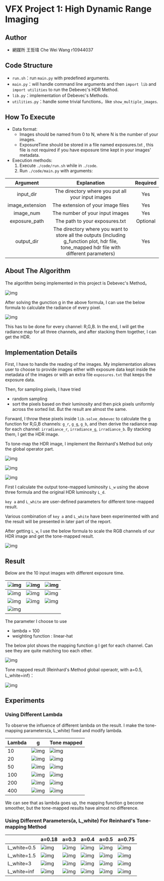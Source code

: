 # VFX Project 1: High Dynamic Range Imaging

## Author

- 網媒所 王哲瑋 Che Wei Wang r10944037


## Code Structure

- `run.sh`：run `main.py` with predefined arguments.
- `main.py`：will handle command line arguments and then `import lib` and `import utilities` to run the Debevec's HDR Method.
- `lib.py`：implementation of Debevec's Methods.
- `utilities.py`：handle some trivial functions，like `show_multiple_images`.


## How To Execute
- Data format:
	- Images should be named from 0 to N, where N is the number of your images.
	- ExposureTime should be stored in a file named exposures.txt , this file is not required if you have exposure time kept in your images' metadata.
- Execution methods:
	1. Execute `./code/run.sh` while in `./code`.
	2. Run `./code/main.py` with arguments:

|  Argument  |                         Explanation                          | Required |
| :--------: | :----------------------------------------------------------: | :------: |
| input_dir  |                 The directory where you put all your input images|   Yes    |
| image_extension | The extension of your image files | Yes |
| image_num | The number of your input images | Yes |
| exposure_path |            The path to your exposures.txt             | Optional |
| output_dir | The directory where you want to store all the outputs (including g_function plot, hdr file, tone_mapped hdr file with different parameters) |   Yes    |


## About The Algorithm

The algorithm being implemented in this project is Debevec's Method。

![img](https://github.com/wayne0419/NTUVFX/blob/main/proj1/readme_material/debevec.png?raw=true)

After solving the gunction g in the above formula, I can use the below formula to calculate the radiance of every pixel.

![img](https://github.com/wayne0419/NTUVFX/blob/main/proj1/readme_material/debevec2.png?raw=true)

This has to be done for every channel: R,G,B. In the end, I will get the radiance map for all three channels, and after stacking them together, I can get the HDR.

## Implementation Details

First, I have to handle the reading of the images. My implementation allows user to choose to provide images either with exposure data kept inside the metadata of the images or with an extra file `exposures.txt` that keeps the exposure data.

Then, for sampling pixels, I have tried
- random sampling
- sort the pixels based on their luminosity and then pick pixels uniformly across the sorted list.
But the result are almost the same.

Forward, I throw these pixels inside `lib.solve_debevec` to calculate the g function for R,G,B channels: `g_r`, `g_g`, `g_b`, and then derive the radiance map for each channel: `irradiance_r`, `irradiance_g`, `irradiance_b`. By stacking them, I get the HDR image.

To tone-map the HDR image, I implement the Reinhard's Method but only the global operator part. 

![img](https://github.com/wayne0419/NTUVFX/blob/main/proj1/readme_material/reinhard1.png?raw=true)

![img](https://github.com/wayne0419/NTUVFX/blob/main/proj1/readme_material/reinhard3.png?raw=true)

![img](https://github.com/wayne0419/NTUVFX/blob/main/proj1/readme_material/reinhard4.png?raw=true)

First I calculate the output tone-mapped luminosity `L_w` using the above three formula and the original HDR luminosity `L_d`.

`key a` and `L_white` are user-defined parameters for different tone-mapped result.

Various combination of `key a` and `L_white` have been experimented with and the result will be presented in later part of the report.

After getting `L_w`, I use the below formula to scale the RGB channels of our HDR image and get the tone-mapped result.

![img](https://github.com/wayne0419/NTUVFX/blob/main/proj1/readme_material/reinhard2.png?raw=true)

## Result

Below are the 10 input images with different exposure time.

| ![img](https://github.com/wayne0419/NTUVFX/blob/main/proj1/Images/night_street/0.jpg?raw=true) | ![img](https://github.com/wayne0419/NTUVFX/blob/main/proj1/Images/night_street/1.jpg?raw=true) | ![img](https://github.com/wayne0419/NTUVFX/blob/main/proj1/Images/night_street/2.jpg?raw=true) |
| ------------------------------------- | ------------------------------------- | ------------------------------------- |
| ![img](https://github.com/wayne0419/NTUVFX/blob/main/proj1/Images/night_street/3.jpg?raw=true) | ![img](https://github.com/wayne0419/NTUVFX/blob/main/proj1/Images/night_street/4.jpg?raw=true) | ![img](https://github.com/wayne0419/NTUVFX/blob/main/proj1/Images/night_street/5.jpg?raw=true) |
| ![img](https://github.com/wayne0419/NTUVFX/blob/main/proj1/Images/night_street/6.jpg?raw=true) | ![img](https://github.com/wayne0419/NTUVFX/blob/main/proj1/Images/night_street/7.jpg?raw=true) | ![img](https://github.com/wayne0419/NTUVFX/blob/main/proj1/Images/night_street/8.jpg?raw=true) |
| ![img](https://github.com/wayne0419/NTUVFX/blob/main/proj1/Images/night_street/9.jpg?raw=true) |

The parameter I choose to use 
- lambda = 100
- weighting function : linear-hat

The below plot shows the mapping function g I get for each channel. Can see they are quite matching too each other.

![img](https://github.com/wayne0419/NTUVFX/blob/main/proj1/Test_result/night_street_hdr/g_function_L100.png?raw=true)

Tone mapped result (Reinhard's Method global operaotr, with a=0.5, L_white=inf)：

![img](https://github.com/wayne0419/NTUVFX/blob/main/proj1/Test_result/night_street_hdr/tone_mapped_a0.5_whiteinf.png?raw=true)

## Experiments

###  Using Different Lambda

To observe the influence of different lambda on the result. I make the tone-mapping parameters(a, L_white) fixed and modify lambda.

| Lambda | g                                        | Tone mapped                            |
| ------ | ---------------------------------------- | -------------------------------------- |
| 10      | ![img](https://github.com/wayne0419/NTUVFX/blob/main/proj1/Test_result/night_street_hdr/g_function_L10.png?raw=true)  | ![img](https://github.com/wayne0419/NTUVFX/blob/main/proj1/readme_material/tone_mapped_L10.png?raw=true)  |
| 20      | ![img](https://github.com/wayne0419/NTUVFX/blob/main/proj1/Test_result/night_street_hdr/g_function_L20.png?raw=true)  | ![img](https://github.com/wayne0419/NTUVFX/blob/main/proj1/readme_material/tone_mapped_L20.png?raw=true)  |
| 50      | ![img](https://github.com/wayne0419/NTUVFX/blob/main/proj1/Test_result/night_street_hdr/g_function_L50.png?raw=true)  | ![img](https://github.com/wayne0419/NTUVFX/blob/main/proj1/readme_material/tone_mapped_L50.png?raw=true)  |
| 100     | ![img](https://github.com/wayne0419/NTUVFX/blob/main/proj1/Test_result/night_street_hdr/g_function_L100.png?raw=true) | ![img](https://github.com/wayne0419/NTUVFX/blob/main/proj1/readme_material/tone_mapped_L100.png?raw=true) |
| 200     | ![img](https://github.com/wayne0419/NTUVFX/blob/main/proj1/Test_result/night_street_hdr/g_function_L200.png?raw=true) | ![img](https://github.com/wayne0419/NTUVFX/blob/main/proj1/readme_material/tone_mapped_L200.png?raw=true) |
| 400     | ![img](https://github.com/wayne0419/NTUVFX/blob/main/proj1/Test_result/night_street_hdr/g_function_L400.png?raw=true) | ![img](https://github.com/wayne0419/NTUVFX/blob/main/proj1/readme_material/tone_mapped_L400.png?raw=true) |

We can see that as lambda goes up, the mapping function g become smoother, but the tone-mapped results have almost no difference.

### Using Different Parameters(a, L_white) For Reinhard's Tone-mapping Method

|             | a=0.18      | a=0.3     | a=0.4     | a=0.5     | a=0.75    |
| --------    | ----------- | ----------| ----------| ----------| ----------|
| L_white=0.5 | ![img](https://github.com/wayne0419/NTUVFX/blob/main/proj1/Test_result/night_street_hdr/tone_mapped_a0.18_white0.5.png?raw=true) | ![img](https://github.com/wayne0419/NTUVFX/blob/main/proj1/Test_result/night_street_hdr/tone_mapped_a0.3_white0.5.png?raw=true) | ![img](https://github.com/wayne0419/NTUVFX/blob/main/proj1/Test_result/night_street_hdr/tone_mapped_a0.4_white0.5.png?raw=true) | ![img](https://github.com/wayne0419/NTUVFX/blob/main/proj1/Test_result/night_street_hdr/tone_mapped_a0.5_white0.5.png?raw=true) | ![img](https://github.com/wayne0419/NTUVFX/blob/main/proj1/Test_result/night_street_hdr/tone_mapped_a0.75_white0.5.png?raw=true) |
| L_white=1.5 | ![img](https://github.com/wayne0419/NTUVFX/blob/main/proj1/Test_result/night_street_hdr/tone_mapped_a0.18_white1.5.png?raw=true) | ![img](https://github.com/wayne0419/NTUVFX/blob/main/proj1/Test_result/night_street_hdr/tone_mapped_a0.3_white1.5.png?raw=true) | ![img](https://github.com/wayne0419/NTUVFX/blob/main/proj1/Test_result/night_street_hdr/tone_mapped_a0.4_white1.5.png?raw=true) | ![img](https://github.com/wayne0419/NTUVFX/blob/main/proj1/Test_result/night_street_hdr/tone_mapped_a0.5_white1.5.png?raw=true) | ![img](https://github.com/wayne0419/NTUVFX/blob/main/proj1/Test_result/night_street_hdr/tone_mapped_a0.75_white1.5.png?raw=true) |
| L_white=3   | ![img](https://github.com/wayne0419/NTUVFX/blob/main/proj1/Test_result/night_street_hdr/tone_mapped_a0.18_white3.png?raw=true) | ![img](https://github.com/wayne0419/NTUVFX/blob/main/proj1/Test_result/night_street_hdr/tone_mapped_a0.3_white3.png?raw=true) | ![img](https://github.com/wayne0419/NTUVFX/blob/main/proj1/Test_result/night_street_hdr/tone_mapped_a0.4_white3.png?raw=true) | ![img](https://github.com/wayne0419/NTUVFX/blob/main/proj1/Test_result/night_street_hdr/tone_mapped_a0.5_white3.png?raw=true) | ![img](https://github.com/wayne0419/NTUVFX/blob/main/proj1/Test_result/night_street_hdr/tone_mapped_a0.75_white3.png?raw=true) |
| L_white=inf | ![img](https://github.com/wayne0419/NTUVFX/blob/main/proj1/Test_result/night_street_hdr/tone_mapped_a0.18_whiteinf.png?raw=true) | ![img](https://github.com/wayne0419/NTUVFX/blob/main/proj1/Test_result/night_street_hdr/tone_mapped_a0.3_whiteinf.png?raw=true) | ![img](https://github.com/wayne0419/NTUVFX/blob/main/proj1/Test_result/night_street_hdr/tone_mapped_a0.4_whiteinf.png?raw=true) | ![img](https://github.com/wayne0419/NTUVFX/blob/main/proj1/Test_result/night_street_hdr/tone_mapped_a0.5_whiteinf.png?raw=true) | ![img](https://github.com/wayne0419/NTUVFX/blob/main/proj1/Test_result/night_street_hdr/tone_mapped_a0.75_whiteinf.png?raw=true) |
 
